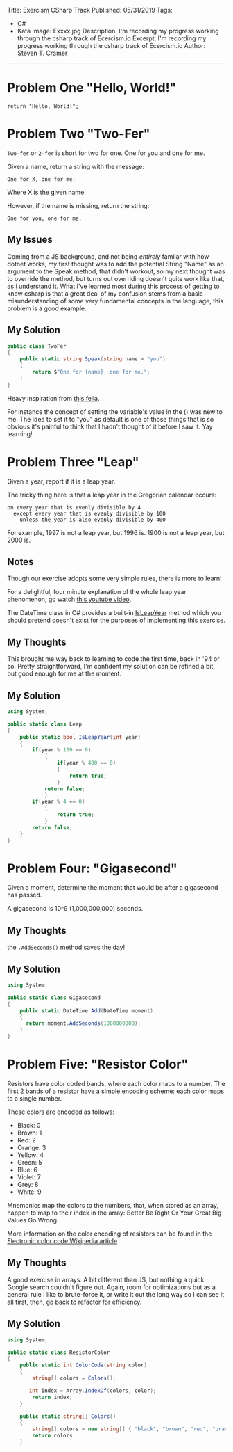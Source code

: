 Title: Exercism CSharp Track
Published: 05/31/2019
Tags: 
  - C# 
  - Kata 
Image: Exxxx.jpg
Description: I'm recording my progress working through the csharp track of Ecercism.io
Excerpt: I'm recording my progress working through the csharp track of Ecercism.io
Author: Steven T. Cramer
---

#  Problem One "Hello, World!"

``` Csharp
return "Hello, World!";
```
#  Problem Two "Two-Fer"
`Two-fer` or `2-fer` is short for two for one. One for you and one for me.

Given a name, return a string with the message:

```text
One for X, one for me.
```

Where X is the given name.

However, if the name is missing, return the string:

```text
One for you, one for me.
```
## My Issues
Coming from a JS background, and not being *entirely* famliar with how dotnet works, my first thought was to add the potential String "Name" as an argument to the Speak method, that didn't  workout, so my next thought was to override the method, but turns out overriding doesn't quite work like that, as i understand it. What I've learned most during this process of getting to know csharp is that a great deal of my confusion stems from a basic misunderstanding of some very fundamental concepts in the language, this problem is a good example. 

## My Solution
```csharp
public class TwoFer
{
    public static string Speak(string name = "you")
    {
        return $"One for {name}, one for me.";
    }
}
```
Heavy inspiration from [this fella](https://exercism.io/tracks/csharp/exercises/two-fer/solutions/e85f6abd2eaf4156b71235c7df69b3c2).

For instance the concept of setting the variable's value in the () was new to me. The Idea to set it to "you" as default is one of those things that is so obvious it's painful to think that I hadn't thought of it before I saw it. 
Yay learning!

# Problem Three "Leap"

Given a year, report if it is a leap year.

The tricky thing here is that a leap year in the Gregorian calendar occurs:

```text
on every year that is evenly divisible by 4
  except every year that is evenly divisible by 100
    unless the year is also evenly divisible by 400
```

For example, 1997 is not a leap year, but 1996 is.  1900 is not a leap
year, but 2000 is.

## Notes

Though our exercise adopts some very simple rules, there is more to
learn!

For a delightful, four minute explanation of the whole leap year
phenomenon, go watch [this youtube video][video].

[video]: http://www.youtube.com/watch?v=xX96xng7sAE

The DateTime class in C# provides a built-in [IsLeapYear](https://msdn.microsoft.com/en-us/library/system.datetime.isleapyear(v=vs.110).aspx) method
which you should pretend doesn't exist for the purposes of implementing this exercise.

## My Thoughts
This brought me way back to learning to code the first time, back in '94 or so. Pretty straightforward, I'm confident my solution can be refined a bit, but good enough for me at the moment. 
## My Solution
```csharp
using System;

public static class Leap
{
    public static bool IsLeapYear(int year)
    {
        if(year % 100 == 0)
            {
                if(year % 400 == 0)
                {
                    return true;
                }
            return false;
            }          
        if(year % 4 == 0)
            {
                return true;
            }
        return false;
    }
}
```

# Problem Four: "Gigasecond"

Given a moment, determine the moment that would be after a gigasecond
has passed.

A gigasecond is 10^9 (1,000,000,000) seconds.

## My Thoughts
the `.AddSeconds()` method saves the day!
## My Solution
```csharp
using System;

public static class Gigasecond
{
    public static DateTime Add(DateTime moment)
    {
      return moment.AddSeconds(1000000000);
    }
}
```

# Problem Five: "Resistor Color"

Resistors have color coded bands, where each color maps to a number. The first 2 bands of a resistor have a simple encoding scheme: each color maps to a single number.

These colors are encoded as follows:

- Black: 0
- Brown: 1
- Red: 2
- Orange: 3
- Yellow: 4
- Green: 5
- Blue: 6
- Violet: 7
- Grey: 8
- White: 9

Mnemonics map the colors to the numbers, that, when stored as an array, happen to map to their index in the array: Better Be Right Or Your Great Big Values Go Wrong.

More information on the color encoding of resistors can be found in the [Electronic color code Wikipedia article](https://en.wikipedia.org/wiki/Electronic_color_code)

## My Thoughts
A good exercise in arrays. A bit different than JS, but nothing a quick Google search couldn't figure out. Again, room for optimizations but as a general rule I like to brute-force it, or write it out the long way so I can see it all first, then, go back to refactor for efficiency. 

## My Solution

```csharp
using System;

public static class ResistorColor
{
    public static int ColorCode(string color)
    {
        string[] colors = Colors();

       int index = Array.IndexOf(colors, color);
        return index;
    }

    public static string[] Colors()
    {
        string[] colors = new string[] { "black", "brown", "red", "orange", "yellow", "green", "blue", "violet", "grey", "white"};  
        return colors;  
    }

```


